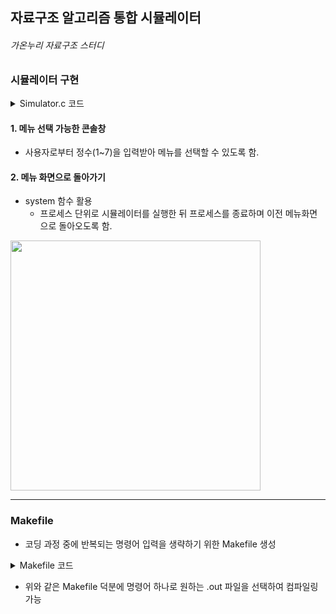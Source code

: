 
## 자료구조 알고리즘 통합 시뮬레이터
###### 가온누리 자료구조 스터디


### 시뮬레이터 구현
<details>
<summary>Simulator.c 코드</summary>
<div markdown="1">

```c
#include <stdio.h>
#include <stdlib.h>

int main(void){
    int cmd = 1;
    while(cmd!=0){
        system("clear\n");
        printf("-Simulator-\n**********\n0: quit\n1: LinkedList\n2: Stack\n3: Queue\n4: Priority Queue\n5: Sort\n6: AVL\n7: Hash Table\n**********\n");
        scanf("%d", &cmd);
        switch(cmd){
        case 0:
            break;
        case 1:
            system("clear\n");
            system("./LLS.out\n");
            break;
        case 2:
            system("clear\n");
            system("./STS.out\n");
            break;
        case 3:
            system("clear\n");
            system("./QS.out\n");
            break;
        case 4:
            system("clear\n");
            system("./PQS.out\n");
            break;
        case 5:
            system("clear\n");
            system("./SS.out\n");
            break;
        case 6:
            system("clear\n");
            system("./AVLS.out\n");
            break;
        case 7:
            system("clear\n");
            system("./HTS.out\n");
            break;
        default:
            printf("no menu.\n");
        }
        
    }
    return 0;
}
 ```
	
</div>
</details>
	
#### 1. 메뉴 선택 가능한 콘솔창
- 사용자로부터 정수(1~7)을 입력받아 메뉴를 선택할 수 있도록 함.
	

#### 2. 메뉴 화면으로 돌아가기
- system 함수 활용
	- 프로세스 단위로 시뮬레이터를 실행한 뒤 프로세스를 종료하며 이전 메뉴화면으로 돌아오도록 함.
	
<img src="https://user-images.githubusercontent.com/89283563/155839020-6cce8a36-1496-40e9-b23c-2903539dbefd.gif" width="400" height="400"/> 
	
---
	
### Makefile
- 코딩 과정 중에 반복되는 명령어 입력을 생략하기 위한 Makefile 생성
<details>
<summary>Makefile 코드</summary>
<div markdown="1">

```c
CC=gcc
CFLAGS=-g -Wall
TARGET=STS.out
OBJ=LBS.o STS.o


LLS.out : LL.o LLS.o
	gcc -o LLS.out LL.o LLS.o
LL.o : LinkedList.c
	gcc -c -o LL.o LinkedList.c
LLS.o : LLS.c
	gcc -c -o LLS.o LLS.c

STS.out : LBS.o STS.o
	gcc -o STS.out LBS.o STS.o
LBS.o : ListBaseStack.c
	gcc -c -o LBS.o ListBaseStack.c
STS.o : STS.c
	gcc -c -o STS.o STS.c
	


QS.out : LBQ.o QS.o
	gcc -o QS.out LBQ.o QS.o
LBQ.o : ListBaseQueue.c
	gcc -c -o LBQ.o ListBaseQueue.c
QS.o : QS.c
	gcc -c -o QS.o QS.c


PQS.out : PQS.o UH.o PQ.o
	gcc -o PQS.out PQS.o UH.o PQ.o
PQS.o : PQS.c
	gcc -c -o PQS.o PQS.c
PQ.o : PriorityQueue.c
	gcc -c -o PQ.o PriorityQueue.c
UH.o : UsefulHeap.c
	gcc -c -o UH.o UsefulHeap.c


AVLS.out : AVLS.o BT.o BST.o AVLRe.o
	gcc -o AVLS.out AVLS.o BT.o BST.o AVLRe.o
AVLS.o : AVLS.c
	gcc -c -o AVLS.o AVLS.c
BT.o : BinaryTree3.c
	gcc -c -o BT.o BinaryTree3.c
BST.o : BinarySearchTree.c
	gcc -c -o BST.o BinarySearchTree3.c
AVLRe.o : AVLRebalance.c
	gcc -c -o AVLRe.o AVLRebalance.c


HTS.out : HTS.o DLL2.o P.o T.o
	gcc -o HTS.out HTS.o DLL2.o P.o T.o
HTS.o : HTS.c
	gcc -c -o HTS.o HTS.c
DLL2.o : DLinkedList2.c
	gcc -c -o DLL2.o DLinkedList2.c
P.o : Person.c
	gcc -c -o P.o Person.c
T.o : Table2.c
	gcc -c -o T.o Table.c

Simulator.out : Simulator.c
	gcc -o Simulator.out Simulator.c

SS.out : SS.c 
	gcc -o SS.out SS.c


 ```

</div>
</details>
	
- 위와 같은 Makefile 덕분에 명령어 하나로 원하는 .out 파일을 선택하여 컴파일링 가능

